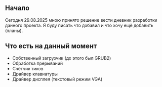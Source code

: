 ## Начало

Сегодня 29.08.2025 мною принято решение вести дневник разработки данного проекта. Я буду писать что добавил и что хочу ещё добавить (планы).

## Что есть на данный момент

- Собственный загрузчик (до этого был GRUB2)
- Обработка прерываний
- Счётчик тиков
- Драйвер клавиатуры
- Драйвер дисплея (текстовый режим VGA)
